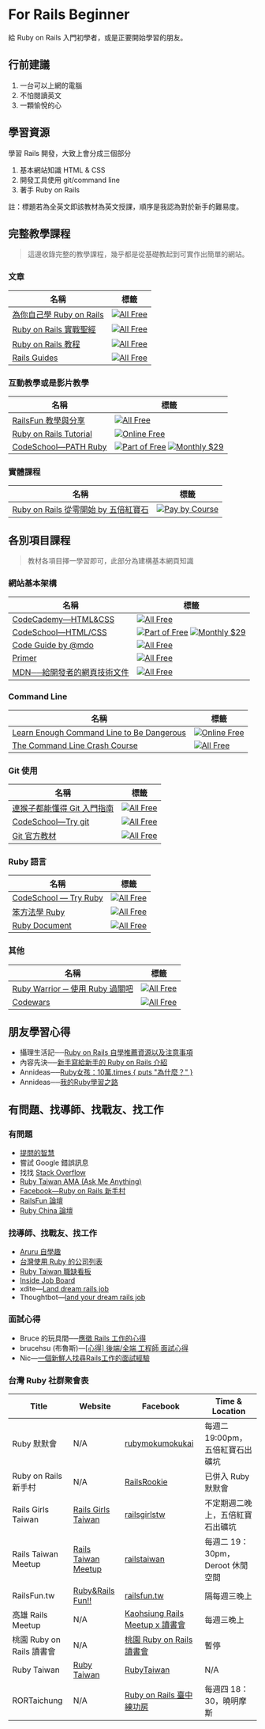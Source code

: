 # For Rails Beginner

給 Ruby on Rails 入門初學者，或是正要開始學習的朋友。


## 行前建議

1. 一台可以上網的電腦
2. 不怕閱讀英文
3. 一顆愉悅的心


## 學習資源

學習 Rails 開發，大致上會分成三個部分

1. 基本網站知識 HTML & CSS
2. 開發工具使用 git/command line
3. 著手 Ruby on Rails

註：標題若為全英文即該教材為英文授課，順序是我認為對於新手的難易度。


## 完整教學課程

> 這邊收錄完整的教學課程，幾乎都是從基礎教起到可實作出簡單的網站。

### 文章

名稱|標籤|
--- | ---
[為你自己學 Ruby on Rails](http://railsbook.tw/) | [![][All/Free]](http://railsbook.tw/)
[Ruby on Rails 實戰聖經](https://ihower.tw/rails4/) | [![][All/Free]](https://ihower.tw/rails4/)
[Ruby on Rails 教程](http://railstutorial-china.org/) | [![][All/Free]](http://railstutorial-china.org/)
[Rails Guides](http://guides.rubyonrails.org/) | [![][All/Free]](http://guides.rubyonrails.org/)

### 互動教學或是影片教學
名稱|標籤|
--- | ---
[RailsFun 教學與分享](https://www.youtube.com/playlist?list=PLJ6M-k9dQEQ3VsyOZQwjZ5GdjaLJH3eB_) | [![][All/Free]](https://www.youtube.com/playlist?list=PLJ6M-k9dQEQ3VsyOZQwjZ5GdjaLJH3eB_)
[Ruby on Rails Tutorial](https://www.railstutorial.org/) | [![][Online/Free]](https://www.railstutorial.org/)
[CodeSchool—PATH Ruby](https://www.codeschool.com/paths/ruby) | [![][Part of/Free]](https://www.codeschool.com/paths/ruby) [![][Monthly/$29]](https://www.codeschool.com/paths/ruby)

### 實體課程
名稱|標籤|
--- | ---
[Ruby on Rails 從零開始 by 五倍紅寶石](https://5xruby.tw/talks?category=ruby-on-rails) | [![][Pay by/Course]](https://5xruby.tw/talks?category=ruby-on-rails)


## 各別項目課程

> 教材各項目擇一學習即可，此部分為建構基本網頁知識

### 網站基本架構
名稱|標籤|
--- | ---
[CodeCademy—HTML&CSS](https://www.codecademy.com/learn/web) | [![][All/Free]](https://www.codecademy.com/learn/web)
[CodeSchool—HTML/CSS](https://www.codeschool.com/paths/html-css) | [![][Part of/Free]](https://www.codeschool.com/paths/html-css) [![][Monthly/$29]](https://www.codeschool.com/paths/html-css)
[Code Guide by @mdo](http://mdo.github.io/code-guide/) | [![][All/Free]](http://juanitofatas.com/code-guide/)
[Primer](http://primercss.io) | [![][All/Free]](http://primercss.io)
[MDN──給開發者的網頁技術文件](https://developer.mozilla.org/zh-TW/docs/Web) | [![][All/Free]](https://developer.mozilla.org/zh-TW/docs/Web)

### Command Line
名稱|標籤|
--- | ---
[Learn Enough Command Line to Be Dangerous](http://www.learnenough.com/command-line-tutorial) | [![][Online/Free]](http://www.learnenough.com/command-line-tutorial)
[The Command Line Crash Course](http://cli.learncodethehardway.org/book/) | [![][All/Free]](http://cli.learncodethehardway.org/book/)

### Git 使用
名稱|標籤|
--- | ---
[連猴子都能懂得 Git 入門指南](https://backlogtool.com/git-guide/tw/) | [![][All/Free]](https://backlogtool.com/git-guide/tw/)
[CodeSchool—Try git](https://www.codeschool.com/courses/try-git) | [![][All/Free]](https://www.codeschool.com/courses/try-git)
[Git 官方教材](http://git-scm.com/book/zh/ch1-4.html) | [![][All/Free]](http://git-scm.com/book/zh/ch1-4.html)

### Ruby 語言
名稱|標籤|
--- | ---
[CodeSchool — Try Ruby](https://www.codeschool.com/courses/try-ruby) | [![][All/Free]](https://www.codeschool.com/courses/try-ruby)
[笨方法學 Ruby](http://lrthw.github.io/) | [![][All/Free]](http://lrthw.github.io/)
[Ruby Document](http://ruby-doc.org) | [![][All/Free]](http://ruby-doc.org)

### 其他
名稱|標籤|
--- | ---
[Ruby Warrior ─ 使用 Ruby 過關吧](https://www.bloc.io/ruby-warrior/#/) | [![][All/Free]](https://www.bloc.io/ruby-warrior/#/)
[Codewars](http://www.codewars.com/) | [![][All/Free]](http://www.codewars.com/)


## 朋友學習心得

- 攝理生活記──[Ruby on Rails 自學推薦資源以及注意事項](http://blog.cgmlife.net/posts/2014/04/12/recommended-ruby-on-rails-learning-resources)
- 內容先決──[新手寫給新手的 Ruby on Rails 介紹](http://disco26.logdown.com/posts/168410-novice-to-novice-ruby-on-rails-introduction)
- Annideas──[Ruby女孩：10萬.times { puts "為什麼？" }](http://blog.annideas.com/ironman7)
- Annideas──[我的Ruby學習之路](http://blog.annideas.com/2016/10/04/my-ruby-life/)


## 有問題、找導師、找戰友、找工作

### 有問題
  - [提問的智慧](https://github.com/ryanhanwu/How-To-Ask-Questions-The-Smart-Way)
  - 嘗試 Google 錯誤訊息
  - 找找 [Stack Overflow](http://stackoverflow.com/)
  - [Ruby Taiwan AMA (Ask Me Anything)](https://github.com/rubytaiwan/AMA)
  - [Facebook—Ruby on Rails 新手村](https://www.facebook.com/groups/RailsRookie/)
  - [RailsFun 論壇](http://railsfun.tw/)
  - [Ruby China 論壇](https://ruby-china.org/)

### 找導師、找戰友、找工作
  - [Aruru 自學趣](http://www.aruru.co/)
  - [台灣使用 Ruby 的公司列表](https://github.com/rubytaiwan/AMA/wiki/Companies)
  - [Ruby Taiwan 職缺看板](http://jobs.ruby.tw/)
  - [Inside Job Board](https://jobs.inside.com.tw/jobs/index?c=&k=ruby+rails)
  - xdite—[Land dream rails job](https://xdite.gitbooks.io/land-dream-rails-job/content/)
  - Thoughtbot—[land your dream rails job](https://upcase.com/pages/land-your-dream-rails-job)

### 面試心得
  - Bruce 的玩具間──[應徵 Rails 工作的心得](http://toyroom.bruceli.net/tw/2014/02/26/my-experience-on-applying-rails-jobs.html)
  - brucehsu (布魯斯)—[[心得] 後端/全端 工程師 面試心得](https://www.ptt.cc/bbs/Soft_Job/M.1451756899.A.CC2.html)
  - Nic—[一個新鮮人找尋Rails工作的面試經驗](http://blog.niclin.tw/posts/413505-interview-experience)

### 台灣 Ruby 社群聚會表
Title | Website | Facebook | Time & Location |
----- | ------- | -------- | --------------- 
Ruby 默默會 | N/A | [rubymokumokukai](https://www.facebook.com/rubymokumokukai/) | 每週二 19:00pm，五倍紅寶石出礦坑
Ruby on Rails 新手村 | N/A | [RailsRookie](https://www.facebook.com/groups/RailsRookie/) | 已併入 Ruby 默默會
Rails Girls Taiwan | [Rails Girls Taiwan](http://railsgirls.tw/) | [railsgirlstw](https://www.facebook.com/railsgirlstw) | 不定期週二晚上，五倍紅寶石出礦坑
Rails Taiwan Meetup | [Rails Taiwan Meetup](http://www.meetup.com/rails-taiwan) | [railstaiwan](https://www.facebook.com/railstaiwan) | 每週二 19：30pm，Deroot 休閒空間
RailsFun.tw | [Ruby&Rails Fun!!](http://railsfun.tw/) | [railsfun.tw](https://www.facebook.com/groups/railsfun.tw/) | 隔每週三晚上
高雄 Rails Meetup | N/A | [Kaohsiung Rails Meetup x 讀書會](https://www.facebook.com/groups/569223303140308)| 每週三晚上
桃園 Ruby on Rails 讀書會 | N/A | [桃園 Ruby on Rails 讀書會](https://www.facebook.com/groups/tyror/) | 暫停
Ruby Taiwan | [Ruby Taiwan](https://ruby.tw) | [RubyTaiwan](https://www.facebook.com/groups/142197385837507/) | N/A
RORTaichung | N/A | [Ruby on Rails 臺中練功房](https://www.facebook.com/groups/RORTaichung/) | 每週四 18：30，曉明摩斯


[All/Free]: https://img.shields.io/badge/All-Free-green.svg?style=flat-square "All Free"
[Online/Free]: https://img.shields.io/badge/Online-Free-green.svg?style=flat-square "Online Free"
[Part of/Free]: https://img.shields.io/badge/Part_of-Free-green.svg?style=flat-square "Part of Free"
[Monthly/$29]: https://img.shields.io/badge/Monthly-$29-red.svg?style=flat-square "Monthly $29"
[Pay by/Course]: https://img.shields.io/badge/Pay_by-Course-red.svg?style=flat-square "Pay by Course"
